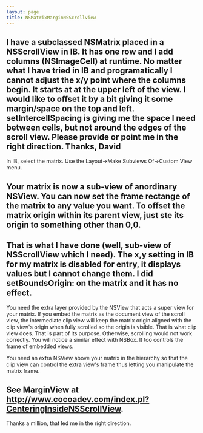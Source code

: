 ```yaml
---
layout: page
title: NSMatrixMarginNSScrollview
---
```



I have a subclassed NSMatrix placed in a NSScrollView in IB. It has one row and I add columns (NSImageCell) at runtime. No matter what I have tried in IB and programatically I cannot adjust the x/y point where the columns begin. It starts at at the upper left of the view. I would like to offset it by a bit giving it some margin/space on the top and left. setIntercellSpacing is giving me the space I need between cells, but not around the edges of the scroll view. Please provide or point me in the right direction. Thanks, David
----
In IB, select the matrix.
Use the Layout->Make Subviews Of->Custom View menu.

Your matrix is now a sub-view of anordinary NSView.  You can now set the frame rectange of the matrix to any value you want.  To offset the matrix origin within its parent view, just ste its origin to something other than 0,0.
----
That is what I have done (well, sub-view of NSScrollView which I need). The x,y setting in IB for my matrix is disabled for entry, it displays values but I cannot change them. I did setBoundsOrigin: on the matrix and it has no effect.
----
You need the extra layer provided by the NSView that acts a super view for your matrix.  If you embed the matrix as the document view of the scroll view, the intermediate clip view will keep the matrix origin aligned with the clip view's origin when fully scrolled so the origin is visible.  That is what clip view does.  That is part of its purpose.  Otherwise, scrolling would not work correctly.  You will notice a similar effect with NSBox.  It too controls the frame of embedded views.

You need an extra NSView above your matrix in the hierarchy so that the clip view can control the extra view's frame thus letting you manipulate the matrix frame.

See MarginView at http://www.cocoadev.com/index.pl?CenteringInsideNSScrollView.
----
Thanks a million, that led me in the right direction.

